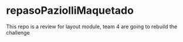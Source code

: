 # repasoPaziolliMaquetado
This repo is a review for layout module, team 4 are going to rebuild the challenge
